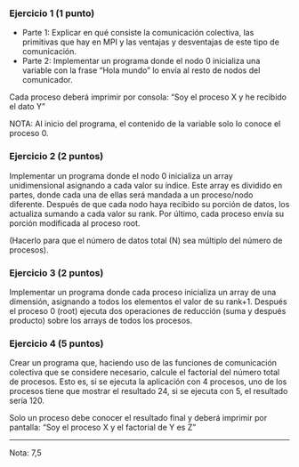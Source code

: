 ### Ejercicio 1 (1 punto)
* Parte 1: Explicar en qué consiste la comunicación colectiva, las primitivas que hay en MPI y las ventajas y desventajas de este tipo de comunicación.
* Parte 2: Implementar un programa donde el nodo 0 inicializa una variable con la frase “Hola mundo” lo envía al resto de nodos del comunicador.

Cada proceso deberá imprimir por consola: “Soy el proceso X y he recibido el dato Y”

NOTA: Al inicio del programa, el contenido de la variable solo lo conoce el proceso 0.
### Ejercicio 2 (2 puntos)
Implementar un programa donde el nodo 0 inicializa un array unidimensional asignando a cada valor su índice. Este array es dividido en partes, donde cada una de ellas será mandada a un proceso/nodo diferente. Después de que cada nodo haya recibido su porción de datos, los actualiza sumando a cada valor su rank. Por último, cada proceso envía su porción modificada al proceso root.

(Hacerlo para que el número de datos total (N) sea múltiplo del número de procesos).
### Ejercicio 3 (2 puntos)
Implementar un programa donde cada proceso inicializa un array de una dimensión, asignando a todos los elementos el valor de su rank+1. Después el proceso 0 (root) ejecuta dos operaciones de reducción (suma y después producto) sobre los arrays de todos los procesos.
### Ejercicio 4 (5 puntos)
Crear un programa que, haciendo uso de las funciones de comunicación colectiva que se considere necesario, calcule el factorial del número total de procesos. Esto es, si se ejecuta la aplicación con 4 procesos, uno de los procesos tiene que mostrar el resultado 24, si se ejecuta con 5, el resultado sería 120.

Solo un proceso debe conocer el resultado final y deberá imprimir por pantalla: “Soy el proceso X y el factorial de Y es Z”

-----------------------------
Nota: 7,5
